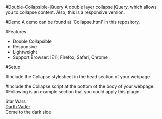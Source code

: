 #Double-Collapsible-jQuery
A double layer collapse jQuery, which allows you to collapse content. Also, this is a responsive version.

#Demo
A demo can be found at 'Collapse.html' in this repository.

#Features
- Double Collapsible
- Responsive
- Lightweight
- Support Browser: IE11, Firefox, Safari, Chrome

#Setup

#Include the Collapse stylesheet in the head section of your webpage
    <link href="css/bootstrap.min.css" rel="stylesheet">
    <link rel="stylesheet" href="css/font-awesome.css" type="text/css">
    <link href="css/styles.css" rel="stylesheet">

#Include the Collapse script at the bottom of the body of your webpage:
    <script type="text/javascript" src="js/jquery-2.1.4.js"></script>
    <script type="text/javascript" src="js/script.js"></script>
#Following is an example section that you could apply this plugin
    <div class="col-md-12 col-sm-12 col-xs-12">
            <a class="col-md-5 col-sm-5 col-xs-12 FirstLayerTitle">
                <div class="col-md-12 col-sm-12 col-xs-12">
                    <span class="col-md-10 col-sm-10 col-xs-10 align-left">Star Wars</span>
                    <i id ="FirstIcon" class="fa fa-chevron-right col-md-2 col-sm-2 col-xs-2 align-right"></i>
                </div>
            </a>
        </div>
        <div class="FirstLayerDetail col-md-12 col-sm-12 col-xs-12">
            <div class="col-md-5 col-sm-5 col-xs-12">
                <a href="#" class="SecondLayerTitle col-md-12 col-sm-12 col-xs-12">
                    <span class="col-md-10 col-sm-10 col-xs-10 align-left">Darth Vader</span>
                    <i id="secondIcon" class="fa fa-chevron-right align-right col-md-2 col-sm-2 col-xs-2"></i>
                </a>
            </div>
            <div class="col-md-12 col-sm-12 col-xs-12 SecondLayerDetail align-left">
                <div class="col-md-5 col-sm-5 col-xs-12">
                    <span>Come to the dark side<span>
                </div>
            </div>
        </div>


